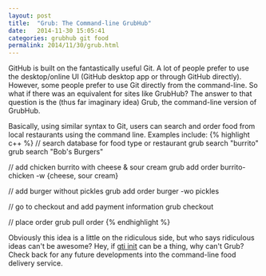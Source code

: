 ```yaml
---
layout: post
title:  "Grub: The Command-line GrubHub"
date:   2014-11-30 15:05:41
categories: grubhub git food
permalink: 2014/11/30/grub.html
---
```


GitHub is built on the fantastically useful Git. A lot of people prefer to use the desktop/online UI (GitHub desktop app or through GitHub directly). However, some people prefer to use Git directly from the command-line. So what if there was an equivalent for sites like GrubHub? The answer to that question is the (thus far imaginary idea) Grub, the command-line version of GrubHub.

Basically, using similar syntax to Git, users can search and order food from local restaurants using the command line. Examples include:
{% highlight c++ %} 
// search database for food type or restaurant
grub search "burrito"
grub search "Bob's Burgers"

// add chicken burrito with cheese & sour cream
grub add order burrito-chicken -w {cheese, sour cream} 

// add burger without pickles
grub add order burger -wo pickles

// go to checkout and add payment information 
grub checkout

// place order
grub pull order
{% endhighlight %}

Obviously this idea is a little on the ridiculous side, but who says ridiculous ideas can't be awesome? Hey, if [gti init](http://r-wos.org/hacks/gti) can be a thing, why can't Grub? Check back for any future developments into the command-line food delivery service. 


